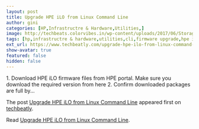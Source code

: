 ```yaml
---
layout: post
title: Upgrade HPE iLO from Linux Command Line
author: gini
categories: [HP,Infrastructre & Hardware,Utilities,]
image: http://techbeats.colorvibes.in/wp-content/uploads/2017/06/StorageReview-HP-iLO.jpg
tags: [hp,infrastructre & hardware,utilities,cli,firmware upgrade,hpe ilo,linux,]
ext_url: https://www.techbeatly.com/upgrade-hpe-ilo-from-linux-command-line/
show-avatar: true
featured: false
hidden: false
---
```


<p>1. Download HPE iLO firmware files from HPE portal. Make sure you download the required version from here 2. Confirm downloaded packages are full by&#46;&#46;&#46;</p>
<p>The post <a href="https://www.techbeatly.com/upgrade-hpe-ilo-from-linux-command-line/">Upgrade HPE iLO from Linux Command Line</a> appeared first on <a href="https://www.techbeatly.com">techbeatly</a>.</p>

Read [Upgrade HPE iLO from Linux Command Line](https://www.techbeatly.com/upgrade-hpe-ilo-from-linux-command-line/).